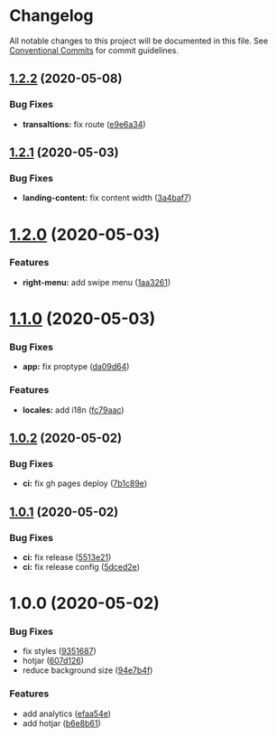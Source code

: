 # Changelog

All notable changes to this project will be documented in this file. See
[Conventional Commits](https://conventionalcommits.org) for commit guidelines.

## [1.2.2](https://github.com/cibergarri/home/compare/v1.2.1...v1.2.2) (2020-05-08)


### Bug Fixes

* **transaltions:** fix route ([e9e6a34](https://github.com/cibergarri/home/commit/e9e6a34f08f9c77ccb39376e80717a2aa2142abb))

## [1.2.1](https://github.com/cibergarri/home/compare/v1.2.0...v1.2.1) (2020-05-03)


### Bug Fixes

* **landing-content:** fix content width ([3a4baf7](https://github.com/cibergarri/home/commit/3a4baf7901f213fa0365251a3276a602708c4214))

# [1.2.0](https://github.com/cibergarri/home/compare/v1.1.0...v1.2.0) (2020-05-03)


### Features

* **right-menu:** add swipe menu ([1aa3261](https://github.com/cibergarri/home/commit/1aa326168ad7ebba6de3d747e655e6c870ff2e33))

# [1.1.0](https://github.com/cibergarri/home/compare/v1.0.2...v1.1.0) (2020-05-03)


### Bug Fixes

* **app:** fix proptype ([da09d64](https://github.com/cibergarri/home/commit/da09d64c900453df972fa55bac4a9323024ad764))


### Features

* **locales:** add i18n ([fc79aac](https://github.com/cibergarri/home/commit/fc79aacf4f6a6738f07ebb8f897bd1715969cf02))

## [1.0.2](https://github.com/cibergarri/home/compare/v1.0.1...v1.0.2) (2020-05-02)


### Bug Fixes

* **ci:** fix gh pages deploy ([7b1c89e](https://github.com/cibergarri/home/commit/7b1c89e14ff1661329ec4698305201556ebd44ad))

## [1.0.1](https://github.com/cibergarri/home/compare/v1.0.0...v1.0.1) (2020-05-02)


### Bug Fixes

* **ci:** fix release ([5513e21](https://github.com/cibergarri/home/commit/5513e21f0f3bd304429ae4f65c55f9df5e10929e))
* **ci:** fix release config ([5dced2e](https://github.com/cibergarri/home/commit/5dced2e3ecedb5a575bd9c157a9e4faa45fc120c))

# 1.0.0 (2020-05-02)


### Bug Fixes

* fix styles ([9351687](https://github.com/cibergarri/home/commit/9351687bb3305513ecfe148ec6faccf456a7fed7))
* hotjar ([607d126](https://github.com/cibergarri/home/commit/607d12627616fc72e90f96db737bda7a0166dea7))
* reduce background size ([94e7b4f](https://github.com/cibergarri/home/commit/94e7b4f9f5f76468da7e3821b9f33436ce3053e4))


### Features

* add analytics ([efaa54e](https://github.com/cibergarri/home/commit/efaa54e0c6dfe87ab2a02091bd94a3713b5ac890))
* add hotjar ([b6e8b61](https://github.com/cibergarri/home/commit/b6e8b610781fabddeeb462049807a6ff2cd23381))
